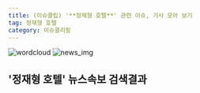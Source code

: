 ```yaml
---
title: (이슈클립) '**정재형 호텔**' 관련 이슈, 기사 모아 보기
tag: 정재형 호텔
category: 이슈클리핑
---
```

![wordcloud](https://s3.ap-northeast-2.amazonaws.com/lyrics101-wordcloud/2018-09-02-1535897288.png)
![news_img](https://user-images.githubusercontent.com/42597476/44507050-1206f400-a6e4-11e8-8d98-7ffbfebb353f.png)
## **'**정재형 호텔**'** 뉴스속보 검색결과

